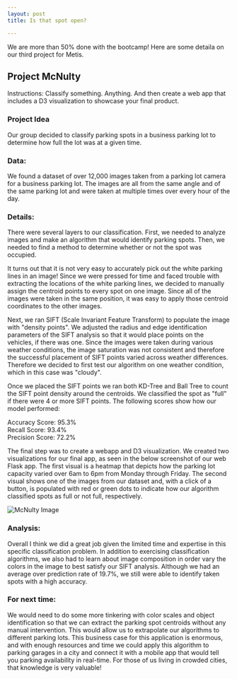 ```yaml
---
layout: post
title: Is that spot open?  

---
```



We are more than 50% done with the bootcamp! Here are some detaila on our third project for Metis.  


## Project McNulty 

Instructions: Classify something. Anything. And then create a web app that includes a D3 visualization to showcase your final product.  

### Project Idea 

Our group decided to classify parking spots in a business parking lot to determine how full the lot was at a given time.  

### Data:
 
We found a dataset of over 12,000 images taken from a parking lot camera for a business parking lot. The images are all from the same angle and of the same parking lot and were taken at multiple times over every hour of the day.  

### Details: 

There were several layers to our classification. First, we needed to analyze images and make an algorithm that would identify parking spots. Then, we needed to find a method to determine whether or not the spot was occupied.  

It turns out that it is not very easy to accurately pick out the white parking lines in an image! Since we were pressed for time and faced trouble with extracting the locations of the white parking lines, we decided to manually assign the centroid points to every spot on one image. Since all of the images were taken in the same position, it was easy to apply those centroid coordinates to the other images.  

Next, we ran SIFT (Scale Invariant Feature Transform) to populate the image with "density points". We adjusted the radius and edge identification parameters of the SIFT analysis so that it would place points on the vehicles, if there was one. Since the images were taken during various weather conditions, the image saturation was not consistent and therefore the successful placement of SIFT points varied across weather differences. Therefore we decided to first test our algorithm on one weather condition, which in this case was "cloudy".  

Once we placed the SIFT points we ran both KD-Tree and Ball Tree to count the SIFT point density around the centroids. We classified the spot as "full" if there were 4 or more SIFT points. The following scores show how our model performed:  

Accuracy Score: 95.3%  
Recall Score: 93.4%  
Precision Score: 72.2%  

The final step was to create a webapp and D3 visualization. We created two visualizations for our final app, as seen in the below screenshot of our web Flask app. The first visual is a heatmap that depicts how the parking lot capacity varied over 6am to 6pm from Monday through Friday. The second visual shows one of the images from our dataset and, with a click of a button, is populated with red or green dots to indicate how our algorithm classified spots as full or not full, respectively.  


![McNulty Image]({{site.baseurl}}/images/mcnulty_1.png)

### Analysis: 

Overall I think we did a great job given the limited time and expertise in this specific classification problem. In addition to exercising classification algorithms, we also had to learn about image composition in order vary the colors in the image to best satisfy our SIFT analysis. Although we had an average over prediction rate of 19.7%, we still were able to identify taken spots with a high accuracy.  

### For next time:  

We would need to do some more tinkering with color scales and object identification so that we can extract the parking spot centroids without any manual intervention. This would allow us to extrapolate our algorithms to different parking lots. This business case for this application is enormous, and with enough resources and time we could apply this algorithm to parking garages in a city and connect it with a mobile app that would tell you parking availability in real-time. For those of us living in crowded cities, that knowledge is very valuable!  